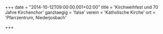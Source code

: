 +++
date = "2014-10-12T09:00:00.001+02:00"
title = 'Kirchweihfest und 70 Jahre Kirchenchor'
ganztaegig = 'false'
verein = 'Katholische Kirche'
ort = 'Pfarrzentrum, Niederjosbach'

+++

      